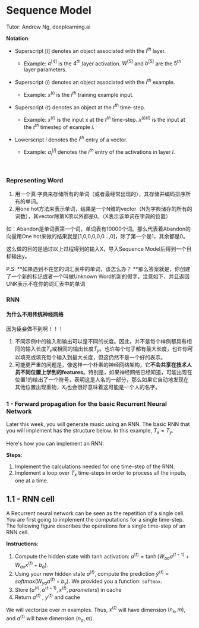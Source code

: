 # Sequence Model

Tutor: Andrew Ng, deeplearning.ai

**Notation**:

- Superscript $[l]$ denotes an object associated with the $l^{th}$ layer. 
    - Example: $a^{[4]}$ is the $4^{th}$ layer activation. $W^{[5]}$ and $b^{[5]}$ are the $5^{th}$ layer parameters.

- Superscript $(i)$ denotes an object associated with the $i^{th}$ example. 
    - Example: $x^{(i)}$ is the $i^{th}$ training example input.

- Superscript $\langle t \rangle$ denotes an object at the $t^{th}$ time-step. 
    - Example: $x^{\langle t \rangle}$ is the input x at the $t^{th}$ time-step. $x^{(i)\langle t \rangle}$ is the input at the $t^{th}$ timestep of example $i$.

- Lowerscript $i$ denotes the $i^{th}$ entry of a vector.
    - Example: $a^{[l]}_i$ denotes the $i^{th}$ entry of the activations in layer $l$.

    ​

### Representing Word

1. 用一个真·字典来存储所有的单词（或者最经常出现的），其存储并编码排序所有的单词。
2. 用one hot方法来表示单词，结果是一个N维的vector（N为字典储存的所有的词数），其vector除第X项以外都是0。（X表示该单词在字典的位置）

如：Abandon是单词表第一个词，单词表有10000个词。那么代表着Abandon的向量用One hot来做的结果就是[1,0,0,0,0,0...,0]，除了第一个是1，其余都是0。

这么做的目的是通过以上过程得到的输入X，导入Sequence Model后得到一个目标输出y。

P.S: **如果遇到不在您的词汇表中的单词，该怎么办？ **那么答案就是，你创建了一个新的标记或者一个叫做Unknown Word的新的假字，注意如下，并且返回UNK表示不在你的词汇表中的单词

### RNN

#### 为什么不用传统神经网络

因为臣妾做不到啊！！！

1. 不同示例中的输入和输出可以是不同的长度。因此，并不是每个样例都具有相同的输入长度$T_x$或相同的输出长度$T_y$。也许每个句子都有最大长度，也许你可以填充或填充每个输入到最大长度，但这仍然不是一个好的表示。
2. 可能更严重的问题是，像这样一个朴素的神经网络架构，它**不会共享在技术人员不同位置上学到的features**。特别是，如果神经网络已经知道，可能出现在位置1的给出了一个符号，表明这是人名的一部分，那么如果它自动地发现在其他位置出现重物，$X_t$也会很好意味着这可能是一个人的名字。

### 1 - Forward propagation for the basic Recurrent Neural Network

Later this week, you will generate music using an RNN. The basic RNN that you will implement has the structure below. In this example, $T_x = T_y$. 

Here's how you can implement an RNN: 

**Steps**:
1. Implement the calculations needed for one time-step of the RNN.
2. Implement a loop over $T_x$ time-steps in order to process all the inputs, one at a time. 

## 1.1 - RNN cell

A Recurrent neural network can be seen as the repetition of a single cell. You are first going to implement the computations for a single time-step. The following figure describes the operations for a single time-step of an RNN cell. 

**Instructions**:
1. Compute the hidden state with tanh activation: $a^{\langle t \rangle} = \tanh(W_{aa} a^{\langle t-1 \rangle} + W_{ax} x^{\langle t \rangle} + b_a)$.
2. Using your new hidden state $a^{\langle t \rangle}$, compute the prediction $\hat{y}^{\langle t \rangle} = softmax(W_{ya} a^{\langle t \rangle} + b_y)$. We provided you a function: `softmax`.
3. Store $(a^{\langle t \rangle}, a^{\langle t-1 \rangle}, x^{\langle t \rangle}, parameters)$ in cache
4. Return $a^{\langle t \rangle}$ , $y^{\langle t \rangle}$ and cache

We will vectorize over $m$ examples. Thus, $x^{\langle t \rangle}$ will have dimension $(n_x,m)$, and $a^{\langle t \rangle}$ will have dimension $(n_a,m)$. 



